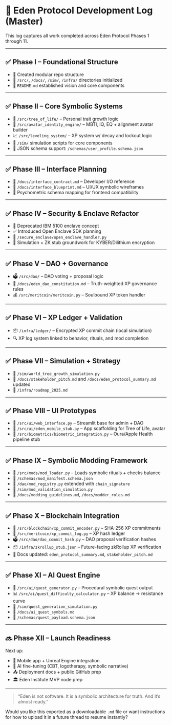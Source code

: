 # 📜 Eden Protocol Development Log (Master)

This log captures all work completed across Eden Protocol Phases 1 through 11.

---

## ✅ Phase I – Foundational Structure
- 🧠 Created modular repo structure
- 📁 `/src/`, `/docs/`, `/sim/`, `/infra/` directories initialized
- 📄 `README.md` established vision and core components

---

## ✅ Phase II – Core Symbolic Systems
- 🌳 `/src/tree_of_life/` – Personal trait growth logic
- 🧬 `/src/avatar_identity_engine/` – MBTI, IQ, EQ + alignment avatar builder
- 📈 `/src/leveling_system/` – XP system w/ decay and lockout logic
- 🧪 `/sim/` simulation scripts for core components
- 📑 JSON schema support: `/schemas/user_profile.schema.json`

---

## ✅ Phase III – Interface Planning
- 📑 `/docs/interface_contract.md` – Developer I/O reference
- 📐 `/docs/interface_blueprint.md` – UI/UX symbolic wireframes
- 🧠 Psychometric schema mapping for frontend compatibility

---

## ✅ Phase IV – Security & Enclave Refactor
- 🔐 Deprecated IBM 5100 enclave concept
- ✅ Introduced Open Enclave SDK planning
- 🔏 `/secure_enclave/open_enclave_handler.py`
- 🧪 Simulation + ZK stub groundwork for KYBER/Dilithium encryption

---

## ✅ Phase V – DAO + Governance
- 🗳️ `/src/dao/` – DAO voting + proposal logic
- 📒 `/docs/eden_dao_constitution.md` – Truth-weighted XP governance rules
- 💰 `/src/meritcoin/meritcoin.py` – Soulbound XP token handler

---

## ✅ Phase VI – XP Ledger + Validation
- 📦 `/infra/ledger/` – Encrypted XP commit chain (local simulation)
- 🔍 XP log system linked to behavior, rituals, and mod completion

---

## ✅ Phase VII – Simulation + Strategy
- 🧪 `/sim/world_tree_growth_simulation.py`
- 📘 `/docs/stakeholder_pitch.md` and `/docs/eden_protocol_summary.md` updated
- 📅 `/infra/roadmap_2025.md`

---

## ✅ Phase VIII – UI Prototypes
- 🌿 `/src/ui/web_interface.py` – Streamlit base for admin + DAO
- 📱 `/src/ui/eden_mobile_stub.py` – App scaffolding for Tree of Life, avatar
- 🧠 `/src/biometrics/biometric_integration.py` – Oura/Apple Health pipeline stub

---

## ✅ Phase IX – Symbolic Modding Framework
- 🧱 `/src/mods/mod_loader.py` – Loads symbolic rituals + checks balance
- 📜 `/schemas/mod_manifest.schema.json`
- 📒 `/dao/mod_registry.py` extended with `chain_signature`
- 🧪 `/sim/mod_validation_simulation.py`
- 📘 `/docs/modding_guidelines.md`, `/docs/modder_roles.md`

---

## ✅ Phase X – Blockchain Integration
- 🔐 `/src/blockchain/xp_commit_encoder.py` – SHA-256 XP commitments
- 📒 `/src/meritcoin/xp_commit_log.py` – XP hash ledger
- 🗳️ `/src/dao/dao_commit_hash.py` – DAO proposal verification hashes
- 📦 `/infra/zkrollup_stub.json` – Future-facing zkRollup XP verification
- 📘 Docs updated: `eden_protocol_summary.md`, `stakeholder_pitch.md`

---

## ✅ Phase XI – AI Quest Engine
- 🧠 `/src/ai/quest_generator.py` – Procedural symbolic quest output
- 📊 `/src/ai/quest_difficulty_calculator.py` – XP balance → resistance curve
- 🧪 `/sim/quest_generation_simulation.py`
- 📘 `/docs/ai_quest_symbols.md`
- 📜 `/schemas/quest_payload.schema.json`

---

## 🔜 Phase XII – Launch Readiness
Next up:
- 📲 Mobile app + Unreal Engine integration
- 🧠 AI fine-tuning (CBT, logotherapy, symbolic narrative)
- 📤 Deployment docs + public GitHub prep
- 🏛️ Eden Institute MVP node prep

---

> “Eden is not software. It is a symbolic architecture for truth. And it’s almost ready.”

Would you like this exported as a downloadable `.md` file or want instructions for how to upload it in a future thread to resume instantly?

